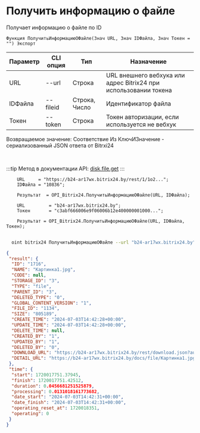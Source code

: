 ﻿---
sidebar_position: 3
---

# Получить информацию о файле
 Получает информацию о файле по ID



`Функция ПолучитьИнформациюОФайле(Знач URL, Знач IDФайла, Знач Токен = "") Экспорт`

  | Параметр | CLI опция | Тип | Назначение |
  |-|-|-|-|
  | URL | --url | Строка | URL внешнего вебхука или адрес Bitrix24 при использовании токена |
  | IDФайла | --fileid | Строка, Число | Идентификатор файла |
  | Токен | --token | Строка | Токен авторизации, если используется не вебхук |

  
  Возвращаемое значение:   Соответствие Из КлючИЗначение - сериализованный JSON ответа от Bitrxi24

<br/>

:::tip
Метод в документации API: [disk.file.get](https://dev.1c-bitrix.ru/rest_help/disk/file/disk_file_get.php)
:::
<br/>


```bsl title="Пример кода"
    URL     = "https://b24-ar17wx.bitrix24.by/rest/1/1o2...";
    IDФайла = "10836";

    Результат  = OPI_Bitrix24.ПолучитьИнформациюОФайле(URL, IDФайла);

    URL         = "b24-ar17wx.bitrix24.by";
    Токен       = "c3abf666006e9f06006b12e400000001000...";

    Результат = OPI_Bitrix24.ПолучитьИнформациюОФайле(URL, IDФайла, Токен);
```



```sh title="Пример команды CLI"
    
  oint bitrix24 ПолучитьИнформациюОФайле --url "b24-ar17wx.bitrix24.by" --fileid "2484" --token "56898d66006e9f06006b12e400000001000..."

```

```json title="Результат"
{
 "result": {
  "ID": "1716",
  "NAME": "Картинка1.jpg",
  "CODE": null,
  "STORAGE_ID": "3",
  "TYPE": "file",
  "PARENT_ID": "3",
  "DELETED_TYPE": "0",
  "GLOBAL_CONTENT_VERSION": "1",
  "FILE_ID": "1134",
  "SIZE": "805189",
  "CREATE_TIME": "2024-07-03T14:42:28+00:00",
  "UPDATE_TIME": "2024-07-03T14:42:28+00:00",
  "DELETE_TIME": null,
  "CREATED_BY": "1",
  "UPDATED_BY": "1",
  "DELETED_BY": "0",
  "DOWNLOAD_URL": "https://b24-ar17wx.bitrix24.by/rest/download.json?auth=fe708566006e9f06006b12e4000000010000076fcba303ea853529aed2cefade1444b3&token=disk%7CaWQ9MTcxNiZfPXJDbEFhcE51RG5ZZ0hwUVhJbXhybGRpUzhjbG82SHFO%7CImRvd25sb2FkfGRpc2t8YVdROU1UY3hOaVpmUFhKRGJFRmhjRTUxUkc1WlowaHdVVmhKYlhoeWJHUnBVemhqYkc4MlNIRk98ZmU3MDg1NjYwMDZlOWYwNjAwNmIxMmU0MDAwMDAwMDEwMDAwMDc2ZmNiYTMwM2VhODUzNTI5YWVkMmNlZmFkZTE0NDRiMyI%3D.h344gCFe%2FeGei7hNDt%2FfG%2FqauSX2zpt%2BnX3KnR66llA%3D",
  "DETAIL_URL": "https://b24-ar17wx.bitrix24.by/docs/file/Картинка1.jpg"
 },
 "time": {
  "start": 1720017751.37945,
  "finish": 1720017751.42512,
  "duration": 0.0456681251525879,
  "processing": 0.0131018161773682,
  "date_start": "2024-07-03T14:42:31+00:00",
  "date_finish": "2024-07-03T14:42:31+00:00",
  "operating_reset_at": 1720018351,
  "operating": 0
 }
}
```
